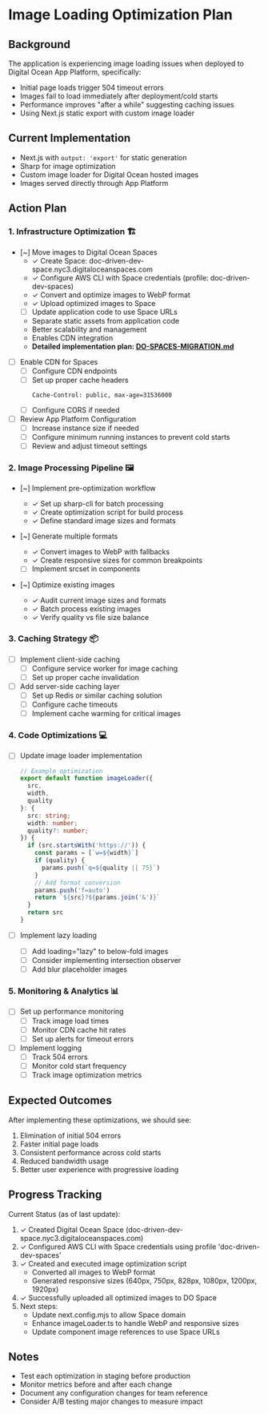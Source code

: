 # Image Loading Optimization Plan

## Background

The application is experiencing image loading issues when deployed to Digital Ocean App Platform, specifically:
- Initial page loads trigger 504 timeout errors
- Images fail to load immediately after deployment/cold starts
- Performance improves "after a while" suggesting caching issues
- Using Next.js static export with custom image loader

## Current Implementation

- Next.js with `output: 'export'` for static generation
- Sharp for image optimization
- Custom image loader for Digital Ocean hosted images
- Images served directly through App Platform

## Action Plan

### 1. Infrastructure Optimization 🏗️

- [~] Move images to Digital Ocean Spaces
  - ✓ Create Space: doc-driven-dev-space.nyc3.digitaloceanspaces.com
  - ✓ Configure AWS CLI with Space credentials (profile: doc-driven-dev-spaces)
  - ✓ Convert and optimize images to WebP format
  - ✓ Upload optimized images to Space
  - [ ] Update application code to use Space URLs
  - Separate static assets from application code
  - Better scalability and management
  - Enables CDN integration
  - **Detailed implementation plan: [DO-SPACES-MIGRATION.md](DO-SPACES-MIGRATION.md)**

- [ ] Enable CDN for Spaces
  - [ ] Configure CDN endpoints
  - [ ] Set up proper cache headers
    ```
    Cache-Control: public, max-age=31536000
    ```
  - [ ] Configure CORS if needed

- [ ] Review App Platform Configuration
  - [ ] Increase instance size if needed
  - [ ] Configure minimum running instances to prevent cold starts
  - [ ] Review and adjust timeout settings

### 2. Image Processing Pipeline 🖼️

- [~] Implement pre-optimization workflow
  - ✓ Set up sharp-cli for batch processing
  - ✓ Create optimization script for build process
  - ✓ Define standard image sizes and formats

- [~] Generate multiple formats
  - ✓ Convert images to WebP with fallbacks
  - ✓ Create responsive sizes for common breakpoints
  - [ ] Implement srcset in components

- [~] Optimize existing images
  - ✓ Audit current image sizes and formats
  - ✓ Batch process existing images
  - ✓ Verify quality vs file size balance

### 3. Caching Strategy 📦

- [ ] Implement client-side caching
  - [ ] Configure service worker for image caching
  - [ ] Set up proper cache invalidation

- [ ] Add server-side caching layer
  - [ ] Set up Redis or similar caching solution
  - [ ] Configure cache timeouts
  - [ ] Implement cache warming for critical images

### 4. Code Optimizations 💻

- [ ] Update image loader implementation
  ```typescript
  // Example optimization
  export default function imageLoader({
    src,
    width,
    quality
  }: {
    src: string;
    width: number;
    quality?: number;
  }) {
    if (src.startsWith('https://')) {
      const params = [`w=${width}`]
      if (quality) {
        params.push(`q=${quality || 75}`)
      }
      // Add format conversion
      params.push('f=auto')
      return `${src}?${params.join('&')}`
    }
    return src
  }
  ```

- [ ] Implement lazy loading
  - [ ] Add loading="lazy" to below-fold images
  - [ ] Consider implementing intersection observer
  - [ ] Add blur placeholder images

### 5. Monitoring & Analytics 📊

- [ ] Set up performance monitoring
  - [ ] Track image load times
  - [ ] Monitor CDN cache hit rates
  - [ ] Set up alerts for timeout errors

- [ ] Implement logging
  - [ ] Track 504 errors
  - [ ] Monitor cold start frequency
  - [ ] Track image optimization metrics

## Expected Outcomes

After implementing these optimizations, we should see:
1. Elimination of initial 504 errors
2. Faster initial page loads
3. Consistent performance across cold starts
4. Reduced bandwidth usage
5. Better user experience with progressive loading

## Progress Tracking

Current Status (as of last update):
1. ✓ Created Digital Ocean Space (doc-driven-dev-space.nyc3.digitaloceanspaces.com)
2. ✓ Configured AWS CLI with Space credentials using profile 'doc-driven-dev-spaces'
3. ✓ Created and executed image optimization script
   - Converted all images to WebP format
   - Generated responsive sizes (640px, 750px, 828px, 1080px, 1200px, 1920px)
4. ✓ Successfully uploaded all optimized images to DO Space
5. Next steps:
   - Update next.config.mjs to allow Space domain
   - Enhance imageLoader.ts to handle WebP and responsive sizes
   - Update component image references to use Space URLs

## Notes

- Test each optimization in staging before production
- Monitor metrics before and after each change
- Document any configuration changes for team reference
- Consider A/B testing major changes to measure impact
